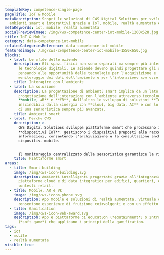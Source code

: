 ```yaml
---
templateKey: competence-single-page
pageTitle: IoT & Mobile
metaDescription: Scopri le soluzioni di CWS Digital Solutions per sviluppare
  ambienti smart e interattivi grazie a IoT, mobile, realtà aumentata e virtuale
metaKeywords: iot, mobile, realtà aumentata
socialPreviewImage: /img/cws-competence-center-iot-mobile-1200x628.jpg
title: IoT & Mobile
category: data-competence-iot-mobile
relatedCategoriesReference: data-competence-iot-mobile
featuredimage: /img/cws-competence-center-iot-mobile-1550x650.jpg
blocks:
  - label: Le sfide delle aziende
    description: Gli spazi fisici non sono separati ma sempre più interconnessi con
      le tecnologie digitali. Le aziende devono quindi progettare gli spazi
      pensando alle opportunità delle tecnologie per l'acquisizione e
      monitoraggio dei dati dell'ambiente e per l'interazione con esso.
    title: Interagire con l'ambiente
  - label: La soluzione
    description: La progettazione di ambienti smart implica da un lato la
      progettazione dell'interazione con l'ambiente attraverso tecnologie
      **mobile, AR** e **VR**, dall'altro lo sviluppo di soluzioni **IoT**
      inscindibili dalla sinergia con **cloud, big data, AI** e con lo sviluppo
      di una sensoristica sempre più avanzata.
    title: Ambienti smart
  - label: Perché CWS
    description: >-
      CWS Digital Solutions sviluppa piattaforme smart che processano i dati da
      **dispositivi IoT**, gestiscono i dispositivi preposti alla raccolta delle
      informazioni, consentendo l'archiviazione e la consultazione anche da
      dispositivi mobile. 


      Il monitoraggio centralizzato della sensoristica garantisce la riduzione dei tempi di intervento, mentre la contestualizzazione delle app massimizza la user experience.​
    title: Piattaforme smart
areas:
  - title: Smart building
    image: /img/cws-icon-building.svg
    description: Ambienti intelligenti progettati grazie all'integrazione tra IoT e
      piattaforme cloud e di data integration per edifici, quartieri, ospedali o
      contesti retail.
  - title: Mobile, AR e VR
    image: /img/cws-icons-phone.svg
    description: App mobile e soluzioni di realtà aumentata, virtuale o mista che
      consentono esperienze di fruizione coinvolgenti e con un effetto wow.
  - title: Gamification
    image: /img/cws-icon-web-award.svg
    description: App e piattaforme di education (*edutainment*) o intrattenimento
      (*soft game*) che applicano i principi della gamification.
tags:
  - iot
  - mobile
  - realtà aumentata
visible: true
---
```

